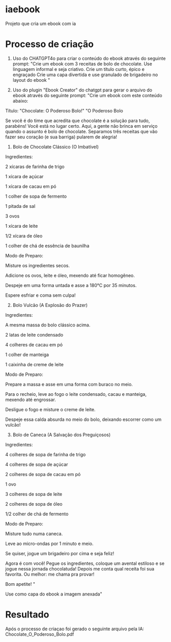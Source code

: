 # iaebook
Projeto que cria um ebook com ia

# Processo de criação

1. Uso do CHATGPT4o para criar o conteúdo do ebook através do seguinte prompt:
"Crie um ebook com 3 receitas de bolo de chocolate.
Use linguagem informal e seja criativo.
Crie um título curto, épico e engraçado
Crie uma capa divertida e use granulado de brigadeiro no layout do ebook "

2. Uso do plugin "Ebook Creator" do chatgpt para gerar o arquivo do ebook através do seguinte prompt:
"Crie um ebook com este conteúdo abaixo:

Título: "Chocolate: O Poderoso Bolo!"
"O Poderoso Bolo

Se você é do time que acredita que chocolate é a solução para tudo, parabéns! Você está no lugar certo. Aqui, a gente não brinca em serviço quando o assunto é bolo de chocolate. Separamos três receitas que vão fazer seu coração (e sua barriga) pularem de alegria!

1. Bolo de Chocolate Clássico (O Imbatível)

Ingredientes:

2 xícaras de farinha de trigo

1 xícara de açúcar

1 xícara de cacau em pó

1 colher de sopa de fermento

1 pitada de sal

3 ovos

1 xícara de leite

1/2 xícara de óleo

1 colher de chá de essência de baunilha

Modo de Preparo:

Misture os ingredientes secos.

Adicione os ovos, leite e óleo, mexendo até ficar homogêneo.

Despeje em uma forma untada e asse a 180°C por 35 minutos.

Espere esfriar e coma sem culpa!

2. Bolo Vulcão (A Explosão do Prazer)

Ingredientes:

A mesma massa do bolo clássico acima.

2 latas de leite condensado

4 colheres de cacau em pó

1 colher de manteiga

1 caixinha de creme de leite

Modo de Preparo:

Prepare a massa e asse em uma forma com buraco no meio.

Para o recheio, leve ao fogo o leite condensado, cacau e manteiga, mexendo até engrossar.

Desligue o fogo e misture o creme de leite.

Despeje essa calda absurda no meio do bolo, deixando escorrer como um vulcão!

3. Bolo de Caneca (A Salvação dos Preguiçosos)

Ingredientes:

4 colheres de sopa de farinha de trigo

4 colheres de sopa de açúcar

2 colheres de sopa de cacau em pó

1 ovo

3 colheres de sopa de leite

2 colheres de sopa de óleo

1/2 colher de chá de fermento

Modo de Preparo:

Misture tudo numa caneca.

Leve ao micro-ondas por 1 minuto e meio.

Se quiser, jogue um brigadeiro por cima e seja feliz!

Agora é com você! Pegue os ingredientes, coloque um avental estiloso e se jogue nessa jornada chocolatuda! Depois me conta qual receita foi sua favorita. Ou melhor: me chama pra provar! 

Bom apetite! "

Use como capa do ebook a imagem anexada"

# Resultado
Após o processo de criaçao foi gerado o seguinte arquivo pela IA:
Chocolate_O_Poderoso_Bolo.pdf


